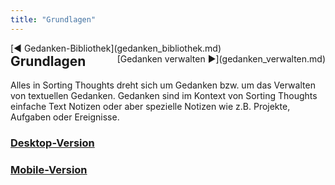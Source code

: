 ```yaml
---
title: "Grundlagen"
---
```


<div class="pageNavigation">
<div style="float:left;">
   [◀️ Gedanken-Bibliothek](gedanken_bibliothek.md)
</div>
<div style="float:right;">
  [Gedanken verwalten ▶️](gedanken_verwalten.md)
</div>
</div>


## Grundlagen

Alles in Sorting Thoughts dreht sich um Gedanken bzw. um das Verwalten von textuellen Gedanken. Gedanken sind im Kontext von Sorting Thoughts einfache Text Notizen oder aber spezielle Notizen wie z.B. Projekte, Aufgaben oder Ereignisse.

### [Desktop-Version](grundlagen_desktop.md)
### [Mobile-Version](grundlagen_mobile.md)
